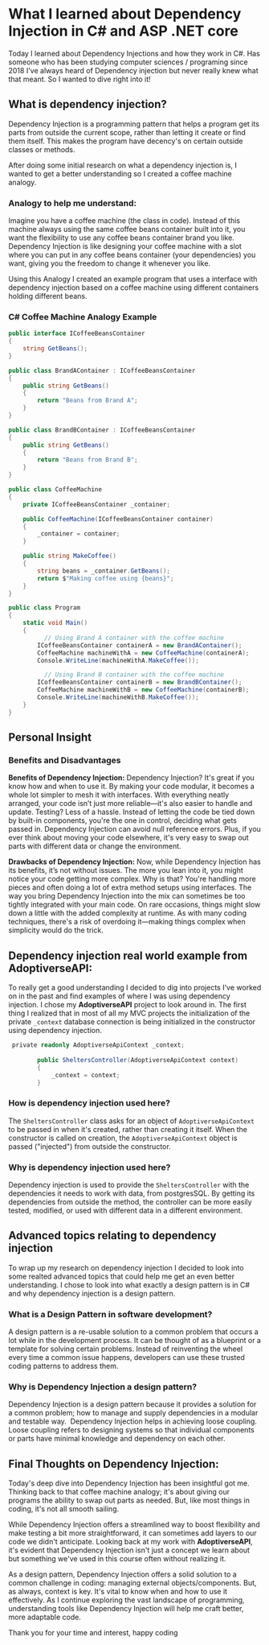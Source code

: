 # What I learned about Dependency Injection in C# and ASP .NET core
Today I learned about Dependency Injections and how they work in C#. Has someone who has been studying computer sciences / programing since 2018 I've always heard of Dependency injection but never really knew what that meant. So I wanted to dive right into it!
## What is dependency injection?
Dependency Injection is a programming pattern that helps a program get its parts from outside the current scope, rather than letting it create or find them itself. This makes the program have decency's on certain outside classes or methods.

After doing some initial research on what a dependency injection is, I wanted to get a better understanding so I created a coffee machine analogy. 
### Analogy to help me understand:
Imagine you have a coffee machine (the class in code). Instead of this machine always using the same coffee beans container built into it, you want the flexibility to use any coffee beans container brand you like. Dependency Injection is like designing your coffee machine with a slot where you can put in any coffee beans container (your dependencies) you want, giving you the freedom to change it whenever you like.

Using this Analogy I created an example program that uses a interface with dependency injection based on a coffee machine using different containers holding different beans.
### C# Coffee Machine Analogy Example
``` c#
public interface ICoffeeBeansContainer
{
    string GetBeans();
}

public class BrandAContainer : ICoffeeBeansContainer
{
    public string GetBeans()
    {
        return "Beans from Brand A";
    }
}

public class BrandBContainer : ICoffeeBeansContainer
{
    public string GetBeans()
    {
        return "Beans from Brand B";
    }
}

public class CoffeeMachine
{
    private ICoffeeBeansContainer _container;

    public CoffeeMachine(ICoffeeBeansContainer container)
    {
        _container = container;
    }

    public string MakeCoffee()
    {
        string beans = _container.GetBeans();
        return $"Making coffee using {beans}";
    }
}

public class Program
{
    static void Main()
    {
          // Using Brand A container with the coffee machine
        ICoffeeBeansContainer containerA = new BrandAContainer();
        CoffeeMachine machineWithA = new CoffeeMachine(containerA);
        Console.WriteLine(machineWithA.MakeCoffee());

          // Using Brand B container with the coffee machine
        ICoffeeBeansContainer containerB = new BrandBContainer();
        CoffeeMachine machineWithB = new CoffeeMachine(containerB);
        Console.WriteLine(machineWithB.MakeCoffee());
    }
}
```

## Personal Insight
### Benefits and Disadvantages
**Benefits of Dependency Injection:** Dependency Injection? It's great if you know how and when to use it. By making your code modular, it becomes a whole lot simpler to mesh it with interfaces. With everything neatly arranged, your code isn’t just more reliable—it's also easier to handle and update. Testing? Less of a hassle. Instead of letting the code be tied down by built-in components, you're the one in control, deciding what gets passed in. Dependency Injection can avoid null reference errors. Plus, if you ever think about moving your code elsewhere, it's very easy to swap out parts with different data or change the environment.

**Drawbacks of Dependency Injection:** Now, while Dependency Injection has its benefits, it’s not without issues. The more you lean into it, you might notice your code getting more complex. Why is that? You're handling more pieces and often doing a lot of extra method setups using interfaces. The way you bring Dependency Injection into the mix can sometimes be too tightly integrated with your main code. On rare occasions, things might slow down a little with the added complexity at runtime. As with many coding techniques, there's a risk of overdoing it—making things complex when simplicity would do the trick.

## Dependency injection real world example from AdoptiverseAPI:
To really get a good understanding I decided to dig into projects I've worked on in the past and find examples of where I was using dependency injection. I chose my **AdoptiverseAPI** project to look around in. The first thing I realized that in most of all my MVC projects the initialization of the private `_context` database connection is being initialized in the constructor using dependency injection.

``` c#
 private readonly AdoptiverseApiContext _context;  
  
        public SheltersController(AdoptiverseApiContext context)  
        {  
            _context = context;  
        }
```
### How is dependency injection used here?
The `SheltersController` class asks for an object of `AdoptiverseApiContext` to be passed in when it's created, rather than creating it itself. When the constructor is called on creation, the `AdoptiverseApiContext` object is passed ("injected") from outside the constructor.
### Why is dependency injection used here?
Dependency injection is used to provide the `SheltersController` with the dependencies it needs to work with data, from postgresSQL. By getting its dependencies from outside the method, the controller can be more easily tested, modified, or used with different data in a different environment.
## Advanced topics relating to dependency injection
To wrap up my research on dependency injection I decided to look into some realted advanced topics that could help me get an even better understanding. I chose to look into what exactly a design pattern is in C# and why dependency injection is a design pattern. 
### What is a Design Pattern in software development?
A design pattern is a re-usable solution to a common problem that occurs a lot while in the development process. It can be thought of as a blueprint or a template for solving certain problems. Instead of reinventing the wheel every time a common issue happens, developers can use these trusted coding patterns to address them.
### Why is Dependency Injection a design pattern?
Dependency Injection is a design pattern because it provides a solution for a common problem; how to manage and supply dependencies in a modular and testable way.  Dependency Injection helps in achieving loose coupling. Loose coupling refers to designing systems so that individual components or parts have minimal knowledge and dependency on each other.

## Final Thoughts on Dependency Injection:
Today's deep dive into Dependency Injection has been insightful got me. Thinking back to that coffee machine analogy; it's about giving our programs the ability to swap out parts as needed. But, like most things in coding, it's not all smooth sailing.

While Dependency Injection offers a streamlined way to boost flexibility and make testing a bit more straightforward, it can sometimes add layers to our code we didn't anticipate. Looking back at my work with **AdoptiverseAPI**, it's evident that Dependency Injection isn't just a concept we learn about but something we've used in this course often without realizing it.

As a design pattern, Dependency Injection offers a solid solution to a common challenge in coding: managing external objects/components. But, as always, context is key. It's vital to know when and how to use it effectively. As I continue exploring the vast landscape of programming, understanding tools like Dependency Injection will help me craft better, more adaptable code.  
  
Thank you for your time and interest, happy coding
